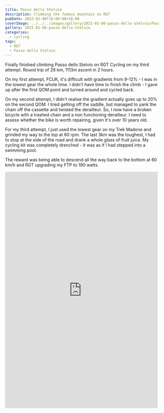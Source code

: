 ```yaml
---
title: Passo dello Stelvio
description: Climbing the famous mountain on RGT
pubDate: 2022-01-06T10:00:00+10:00
coverImage: ../../../images/gallery/2022-01-06-passo-dello-stelvio/Passo dello Stelvio (1).jpeg
gallery: 2022-01-06-passo-dello-stelvio
categories:
  - cycling
tags:
  - RGT
  - Passo dello Stelvio
---
```


Finally finished climbing Passo dello Stelvio on RGT Cycling on my third attempt. Round trip of 28 km, 1113m ascent in 2 hours.

On my first attempt, FCUK, it's difficult with gradients from 9-12% - I was in the lowest gear the whole time. I didn't have time to finish the climb - I gave up after the first QOM point and turned around and cycled back.

On my second attempt, I didn't realise the gradient actually goes up to 20% on the second QOM. I tried getting off the saddle, but managed to yank the chain off the cassette and twisted the derailleur. So, I now have a broken bicycle with a trashed chain and a non functioning derailleur. I need to assess whether the bike is worth repairing, given it's over 10 years old.

For my third attempt, I just used the lowest gear on my Trek Madone and grinded my way to the top at 60 rpm. The last 3km was the toughest, I had to stop at the side of the road and drank a whole glass of fruit juice. My cycling kit was completely drenched - it was as if I had stepped into a swimming pool.

The reward was being able to descend all the way back to the bottom at 60 km/h and RGT upgrading my FTP to 190 watts.

<iframe src="https://www.facebook.com/plugins/post.php?href=https%3A%2F%2Fwww.facebook.com%2Fchris1.tham%2Fposts%2Fpfbid021x5Qhip1XKXsjoEiDUCGeeUnoLm3oZ4tSo75cfGak67kUnWGmC6HfA8ZpmR82SkZl&show_text=true&width=500" width="500" height="773" style="border:none;overflow:hidden" scrolling="no" frameborder="0" allowfullscreen="true" allow="autoplay; clipboard-write; encrypted-media; picture-in-picture; web-share"></iframe>
